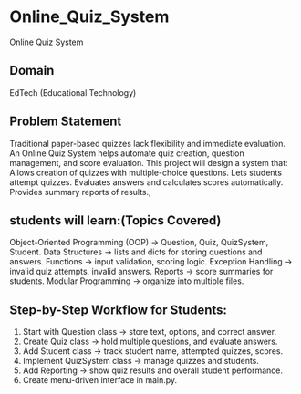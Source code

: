 # Online_Quiz_System
Online Quiz System

Domain
--------
EdTech (Educational Technology)


Problem Statement
------------------
Traditional paper-based quizzes lack flexibility and immediate evaluation.
An Online Quiz System helps automate quiz creation, question management, and score evaluation.
This project will design a system that:
Allows creation of quizzes with multiple-choice questions.
Lets students attempt quizzes.
Evaluates answers and calculates scores automatically.
Provides summary reports of results., 

students will learn:(Topics Covered)
------------------------------------- 
Object-Oriented Programming (OOP) → Question, Quiz, QuizSystem, Student.
Data Structures → lists and dicts for storing questions and answers.
Functions → input validation, scoring logic.
Exception Handling → invalid quiz attempts, invalid answers.
Reports → score summaries for students.
Modular Programming → organize into multiple files.

Step-by-Step Workflow for Students:
-----------------------------------
1. Start with Question class → store text, options, and correct answer.
2. Create Quiz class → hold multiple questions, and evaluate answers.
3. Add Student class → track student name, attempted quizzes, scores.
4. Implement QuizSystem class → manage quizzes and students.
5. Add Reporting → show quiz results and overall student performance.
6. Create menu-driven interface in main.py.  
